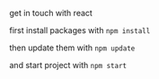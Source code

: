 get in touch with react

first install packages with
`npm install`

then update them with 
`npm update`

and start project with
`npm start`
